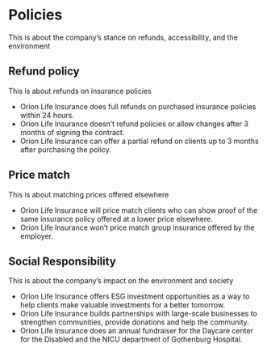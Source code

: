 # Policies

This is about the company’s stance on refunds, accessibility, and the environment

## Refund policy

This is about refunds on insurance policies

- Orion Life Insurance does full refunds on purchased insurance policies within 24 hours.
- Orion Life Insurance doesn’t refund policies or allow changes after 3 months of signing the contract.
- Orion Life Insurance can offer a partial refund on clients up to 3 months after purchasing the policy.

## Price match

This is about matching prices offered elsewhere

- Orion Life Insurance will price match clients who can show proof of the same insurance policy offered at a lower price elsewhere.
- Orion Life Insurance won’t price match group insurance offered by the employer.

## Social Responsibility

This is about the company’s impact on the environment and society

- Orion Life Insurance offers ESG investment opportunities as a way to help clients make valuable investments for a better tomorrow.
- Orion Life Insurance builds partnerships with large-scale businesses to strengthen communities, provide donations and help the community.
- Orion Life Insurance does an annual fundraiser for the Daycare center for the Disabled and the NICU department of Gothenburg Hospital.